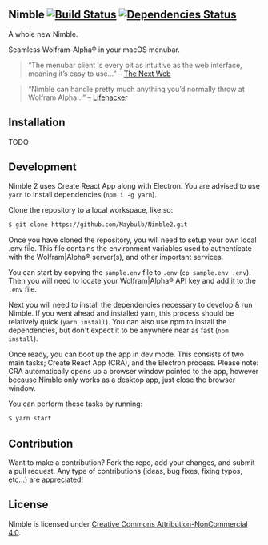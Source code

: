 ## Nimble [![Build Status](https://travis-ci.org/Maybulb/Nimble2.svg?branch=master)](https://travis-ci.org/Maybulb/Nimble2) [![Dependencies Status](https://david-dm.org/Maybulb/Nimble2/status.svg)](https://david-dm.org/Maybulb/Nimble2)

A whole new Nimble.

Seamless Wolfram-Alpha® in your macOS menubar.

> “The menubar client is every bit as intuitive as the web interface, meaning it’s easy to use...” – [The Next Web](http://thenextweb.com/insider/2016/02/08/nimble-brings-wolfram-alpha-to-your-menubar-on-os-x/)

> “Nimble can handle pretty much anything you’d normally throw at Wolfram Alpha...” – [Lifehacker](http://lifehacker.com/nimble-crams-wolfram-alpha-into-your-macs-menu-bar-1758071364)

## Installation

TODO

## Development

Nimble 2 uses Create React App along with Electron. You are advised to use `yarn` to install dependencies (`npm i -g yarn`).

Clone the repository to a local workspace, like so:

```sh
$ git clone https://github.com/Maybulb/Nimble2.git
```

Once you have cloned the repository, you will need to setup your own local .env file. This file contains the environment variables used to authenticate with the Wolfram|Alpha® server(s), and other important services.

You can start by copying the `sample.env` file to `.env` (`cp sample.env .env`). Then you will need to locate your Wolfram|Alpha® API key and add it to the `.env` file.

Next you will need to install the dependencies necessary to develop & run Nimble. If you went ahead and installed yarn, this process should be relatively quick (`yarn install`). You can also use npm to install the dependencies, but don't expect it to be anywhere near as fast (`npm install`).

Once ready, you can boot up the app in dev mode. This consists of two main tasks; Create React App (CRA), and the Electron process. Please note: CRA automatically opens up a browser window pointed to the app, however because Nimble only works as a desktop app, just close the browser window.

You can perform these tasks by running:

```sh
$ yarn start
```

## Contribution
Want to make a contribution? Fork the repo, add your changes, and submit a pull request. Any type of contributions (ideas, bug fixes, fixing typos, etc...) are appreciated!

## License
Nimble is licensed under [Creative Commons Attribution-NonCommercial 4.0](./LICENSE.md).
